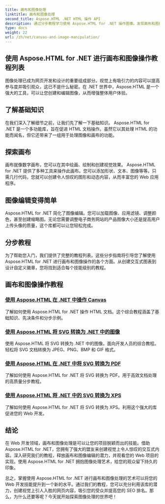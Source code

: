 ```yaml
---
title: 画布和图像处理
linktitle: 画布和图像处理
second_title: Aspose.HTML .NET HTML 操作 API
description: 通过分步教程学习使用 Aspose.HTML for .NET 操作图像。发现画布和图像编辑的力量。
type: docs
weight: 22
url: /zh/net/canvas-and-image-manipulation/
---
```


## 使用 Aspose.HTML for .NET 进行画布和图像操作教程列表

图像处理已成为网页开发和设计的重要组成部分。视觉上有吸引力的内容可以提高参与度并吸引观众，这已不是什么秘密。在 .NET 世界中，Aspose.HTML 是一个强大的工具，可以让您创建和编辑图像，从而增强整体用户体验。

## 了解基础知识

在我们深入了解细节之前，让我们先了解一下基础知识。 Aspose.HTML for .NET 是一个多功能库，旨在促进 HTML 文档操作。虽然它以其处理 HTML 的功能而闻名，但它还带来了一组用于处理图像和画布的功能。

## 探索画布

画布就像数字画布，您可以在其中绘画、绘制和创建视觉效果。 Aspose.HTML for .NET 提供了多种工具来操作此画布。您可以添加形状、文本、图像等等。只需几行代码，您就可以创建令人惊叹的图形和动态内容，从而丰富您的 Web 应用程序。

## 图像编辑变得简单

Aspose.HTML for .NET 简化了图像编辑。您可以加载图像、应用滤镜、调整颜色，甚至创建缩略图。无论您需要调整电子商务网站的产品图像大小还是提高用户上传头像的质量，这个库都可以让您轻松完成。

## 分步教程

为了帮助您入门，我们提供了完整的教程列表。这些分步指南将引导您了解使用 Aspose.HTML for .NET 进行画布和图像操作的各个方面。从创建交互式图表到设计自定义徽章，您将找到适合每个技能级别的教程。

## 画布和图像操作教程
### [使用 Aspose.HTML 在 .NET 中操作 Canvas](./manipulating-canvas/)
了解如何使用 Aspose.HTML for .NET 操作 HTML 文档。这个综合教程涵盖了基础知识、先决条件和分步示例。
### [使用 Aspose.HTML 将 SVG 转换为 .NET 中的图像](./convert-svg-to-image/)
使用 Aspose.HTML 将 SVG 转换为 .NET 中的图像。面向开发人员的综合教程。轻松将 SVG 文档转换为 JPEG、PNG、BMP 和 GIF 格式。
### [使用 Aspose.HTML 在 .NET 中将 SVG 转换为 PDF](./convert-svg-to-pdf/)
了解如何使用 Aspose.HTML for .NET 将 SVG 转换为 PDF。用于高效文档处理的高质量分步教程。
### [使用 Aspose.HTML 将 .NET 中的 SVG 转换为 XPS](./convert-svg-to-xps/)
了解如何使用 Aspose.HTML for .NET 将 SVG 转换为 XPS。利用这个强大的库促进您的 Web 开发。

## 结论

在 Web 开发领域，画布和图像处理是可以让您的项目脱颖而出的技能。借助 Aspose.HTML for .NET，您拥有了强大的盟友来创建视觉上令人惊叹的交互式内容。深入研究我们的教程，释放画布和图像编辑的潜力，并观看您的 Web 项目的实现。使用 Aspose.HTML for .NET 拥抱图像处理艺术，给您的观众留下持久的印象。

总之，掌握使用 Aspose.HTML for .NET 进行画布和图像处理的艺术可以将您的 Web 开发技能提升到一个新的水平。通过我们的教程，您可以充分利用该库的潜力，创建视觉上引人入胜的网页内容，吸引您的受众并提高您的 SEO 排名。那么，为什么还要等呢？今天就开始探索图像处理的世界吧！